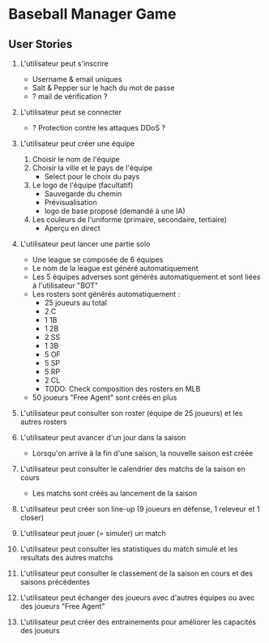 # Baseball Manager Game
## User Stories

1. L'utilisateur peut s'inscrire
    - Username & email uniques
    - Salt & Pepper sur le hach du mot de passe
    - ? mail de vérification ?

2. L'utilisateur peut se connecter
    - ? Protection contre les attaques DDoS ?

3. L'utilisateur peut créer une équipe  
    1. Choisir le nom de l'équipe
    2. Choisir la ville et le pays de l'équipe
        - Select pour le choix du pays
    3. Le logo de l'équipe (facultatif)
        - Sauvegarde du chemin
        - Prévisualisation
        - logo de base proposé (demandé à une IA)
    4. Les couleurs de l'uniforme (primaire, secondaire, tertiaire)
        - Aperçu en direct

4. L'utilisateur peut lancer une partie solo
    - Une league se composée de 6 équipes
    - Le nom de la league est généré automatiquement
    - Les 5 équipes adverses sont générés automatiquement et sont liées à l'utilisateur "BOT"
    - Les rosters sont générés automatiquement :
        - 25 joueurs au total
        - 2 C
        - 1 1B
        - 1 2B
        - 2 SS
        - 1 3B
        - 5 OF
        - 5 SP
        - 5 RP
        - 2 CL
        - TODO: Check composition des rosters en MLB
    - 50 joueurs "Free Agent" sont créés en plus

5. L'utilisateur peut consulter son roster (équipe de 25 joueurs) et les autres rosters

6. L'utilisateur peut avancer d'un jour dans la saison
    - Lorsqu'on arrive à la fin d'une saison, la nouvelle saison est créée

7. L'utilisateur peut consulter le calendrier des matchs de la saison en cours
    - Les matchs sont créés au lancement de la saison

8. L'utilisateur peut créer son line-up (9 joueurs en défense, 1 releveur et 1 closer)

9. L'utilisateur peut jouer (= simuler) un match

10. L'utilisateur peut consulter les statistiques du match simulé et les resultats des autres matchs

11. L'utilisateur peut consulter le classement de la saison en cours et des saisons précédentes

12. L'utilisateur peut échanger des joueurs avec d'autres équipes ou avec des joueurs "Free Agent"

13. L'utilisateur peut créer des entrainements pour améliorer les capacités des joueurs

